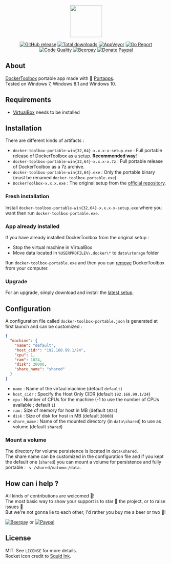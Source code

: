 <p align="center"><a href="https://github.com/portapps/docker-toolbox-portable" target="_blank"><img width="100" src="https://github.com/portapps/docker-toolbox-portable/blob/master/res/papp.png"></a></p>

<p align="center">
  <a href="https://github.com/portapps/docker-toolbox-portable/releases/latest"><img src="https://img.shields.io/github/release/portapps/docker-toolbox-portable.svg?style=flat-square" alt="GitHub release"></a>
  <a href="https://github.com/portapps/docker-toolbox-portable/releases/latest"><img src="https://img.shields.io/github/downloads/portapps/docker-toolbox-portable/total.svg?style=flat-square" alt="Total downloads"></a>
  <a href="https://ci.appveyor.com/project/portapps/docker-toolbox-portable"><img src="https://img.shields.io/appveyor/ci/portapps/docker-toolbox-portable.svg?style=flat-square" alt="AppVeyor"></a>
  <a href="https://goreportcard.com/report/github.com/portapps/docker-toolbox-portable"><img src="https://goreportcard.com/badge/github.com/portapps/docker-toolbox-portable?style=flat-square" alt="Go Report"></a>
  <a href="https://www.codacy.com/app/portapps/docker-toolbox-portable"><img src="https://img.shields.io/codacy/grade/439e341359d14857a0ee82f593a995e4.svg?style=flat-square" alt="Code Quality"></a>
  <a href="https://beerpay.io/portapps/portapps"><img src="https://img.shields.io/beerpay/portapps/portapps.svg?style=flat-square" alt="Beerpay"></a>
  <a href="https://www.paypal.com/cgi-bin/webscr?cmd=_s-xclick&hosted_button_id=WQD7AQGPDEPSG"><img src="https://img.shields.io/badge/donate-paypal-7057ff.svg?style=flat-square" alt="Donate Paypal"></a>
</p>

## About

[DockerToolbox](https://docs.docker.com/toolbox/overview/) portable app made with 🚀 [Portapps](https://github.com/portapps).<br />
Tested on Windows 7, Windows 8.1 and Windows 10.

## Requirements

* [VirtualBox](https://www.virtualbox.org/) needs to be installed

## Installation

There are different kinds of artifacts :

* `docker-toolbox-portable-win{32,64}-x.x.x-x-setup.exe` : Full portable release of DockerToolbox as a setup. **Recommended way**!
* `docker-toolbox-portable-win{32,64}-x.x.x-x.7z` : Full portable release of DockerToolbox as a 7z archive.
* `docker-toolbox-portable-win{32,64}.exe` : Only the portable binary (must be renamed `docker-toolbox-portable.exe`)
* `DockerToolbox-x.x.x.exe` : The original setup from the [official repository](https://github.com/docker/toolbox/releases).

### Fresh installation

Install `docker-toolbox-portable-win{32,64}-x.x.x-x-setup.exe` where you want then run `docker-toolbox-portable.exe`.

### App already installed

If you have already installed DockerToolbox from the original setup :

* Stop the virtual machine in VirtualBox
* Move data located in `%USERPROFILE%\.docker\*` to `data\storage` folder

Run `docker-toolbox-portable.exe` and then you can [remove](https://support.microsoft.com/en-us/instantanswers/ce7ba88b-4e95-4354-b807-35732db36c4d/repair-or-remove-programs) DockerToolbox from your computer.

### Upgrade

For an upgrade, simply download and install the [latest setup](https://github.com/portapps/docker-toolbox-portable/releases/latest).

## Configuration

A configuration file called `docker-toolbox-portable.json` is generated at first launch and can be customized :

```json
{
  "machine": {
    "name": "default",
    "host_cidr": "192.168.99.1/24",
    "cpu": 1,
    "ram": 1024,
    "disk": 20000,
    "share_name": "shared"
  }
}
```

* `name` : Name of the virtaul machine (default `default`)
* `host_cidr` : Specify the Host Only CIDR (default `192.168.99.1/24`)
* `cpu` : Number of CPUs for the machine (-1 to use the number of CPUs available ; default `1`)
* `ram` : Size of memory for host in MB (default `1024`)
* `disk` : Size of disk for host in MB (default `20000`)
* `share_name` : Name of the mounted directory (in `data\shared`) to use as volume (default `shared`)

### Mount a volume

The directory for volume persistence is located in `data\shared`.<br />
The share name can be customized in the configuration file and if you kept the default one (`shared`) you can mount a volume for persistence and fully portable : `-v /shared/matomo:/data`.

## How can i help ?

All kinds of contributions are welcomed :raised_hands:!<br />
The most basic way to show your support is to star :star2: the project, or to raise issues :speech_balloon:<br />
But we're not gonna lie to each other, I'd rather you buy me a beer or two :beers:!

[![Beerpay](https://beerpay.io/portapps/portapps/badge.svg?style=beer-square)](https://beerpay.io/portapps/portapps)
or [![Paypal](https://cdn.rawgit.com/portapps/portapps/master/res/paypal.svg)](https://www.paypal.com/cgi-bin/webscr?cmd=_s-xclick&hosted_button_id=WQD7AQGPDEPSG)

## License

MIT. See `LICENSE` for more details.<br />
Rocket icon credit to [Squid Ink](http://thesquid.ink).
